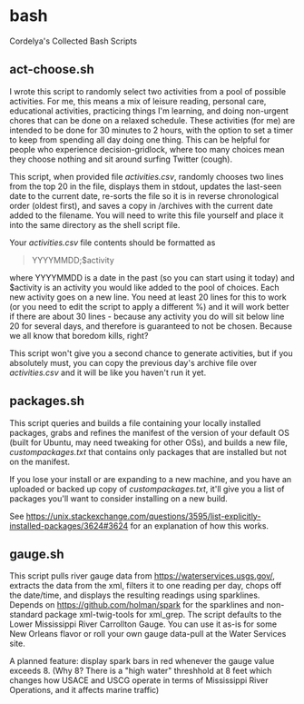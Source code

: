 # bash
Cordelya's Collected Bash Scripts

## act-choose.sh
I wrote this script to randomly select two activities from a pool of possible activities. For me, this means a mix of leisure reading, personal care, educational activities, practicing things I'm learning, and doing non-urgent chores that can be done on a relaxed schedule. These activities (for me) are intended to be done for 30 minutes to 2 hours, with the option to set a timer to keep from spending all day doing one thing. This can be helpful for people who experience decision-gridlock, where too many choices mean they choose nothing and sit around surfing Twitter (cough).

This script, when provided file *activities.csv*, randomly chooses two lines from the top 20 in the file, displays them in stdout, updates the last-seen date to the current date, re-sorts the file so it is in reverse chronological order (oldest first), and saves a copy in /archives with the current date added to the filename. You will need to write this file yourself and place it into the same directory as the shell script file.

Your *activities.csv* file contents should be formatted as 

> YYYYMMDD;$activity 

where YYYYMMDD is a date in the past (so you can start using it today) and $activity is an activity you would like added to the pool of choices. Each new activity goes on a new line. You need at least 20 lines for this to work (or you need to edit the script to apply a different %) and it will work better if there are about 30 lines - because any activity you do will sit below line 20 for several days, and therefore is guaranteed to not be chosen. Because we all know that boredom kills, right?

This script won't give you a second chance to generate activities, but if you absolutely must, you can copy the previous day's archive file over *activities.csv* and it will be like you haven't run it yet.

## packages.sh
This script queries and builds a file containing your locally installed packages, grabs and refines the manifest of the version of your default OS (built for Ubuntu, may need tweaking for other OSs), and builds a new file, *custompackages.txt* that contains only packages that are installed but not on the manifest. 

If you lose your install or are expanding to a new machine, and you have an uploaded or backed up copy of *custompackages.txt*, it'll give you a list of packages you'll want to consider installing on a new build.

See https://unix.stackexchange.com/questions/3595/list-explicitly-installed-packages/3624#3624 for an explanation of how this works.

## gauge.sh
This script pulls river gauge data from https://waterservices.usgs.gov/, extracts the data from the xml, filters it to one reading per day, chops off the date/time, and displays the resulting readings using sparklines. Depends on https://github.com/holman/spark for the sparklines and non-standard package xml-twig-tools for xml_grep. The script defaults to the Lower Mississippi River Carrollton Gauge. You can use it as-is for some New Orleans flavor or roll your own gauge data-pull at the Water Services site.

A planned feature: display spark bars in red whenever the gauge value exceeds 8. (Why 8? There is a "high water" threshhold at 8 feet which changes how USACE and USCG operate in terms of Mississippi River Operations, and it affects marine traffic)
